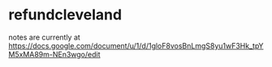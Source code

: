 # refundcleveland

notes are currently at https://docs.google.com/document/u/1/d/1gloF8vosBnLmgS8yu1wF3Hk_tpYM5xMA89m-NEn3wgo/edit
